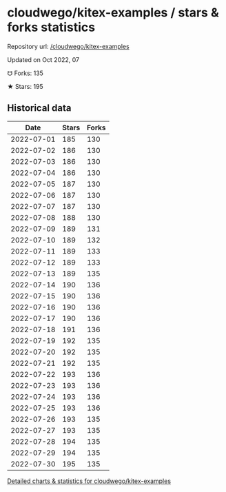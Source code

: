 # cloudwego/kitex-examples / stars & forks statistics

Repository url: [/cloudwego/kitex-examples](https://github.com/cloudwego/kitex-examples)

Updated on Oct 2022, 07

☋ Forks: 135

★ Stars: 195

## Historical data
| Date | Stars | Forks |
|------|-------|-------|
| 2022-07-01 | 185 | 130 | 
| 2022-07-02 | 186 | 130 | 
| 2022-07-03 | 186 | 130 | 
| 2022-07-04 | 186 | 130 | 
| 2022-07-05 | 187 | 130 | 
| 2022-07-06 | 187 | 130 | 
| 2022-07-07 | 187 | 130 | 
| 2022-07-08 | 188 | 130 | 
| 2022-07-09 | 189 | 131 | 
| 2022-07-10 | 189 | 132 | 
| 2022-07-11 | 189 | 133 | 
| 2022-07-12 | 189 | 133 | 
| 2022-07-13 | 189 | 135 | 
| 2022-07-14 | 190 | 136 | 
| 2022-07-15 | 190 | 136 | 
| 2022-07-16 | 190 | 136 | 
| 2022-07-17 | 190 | 136 | 
| 2022-07-18 | 191 | 136 | 
| 2022-07-19 | 192 | 135 | 
| 2022-07-20 | 192 | 135 | 
| 2022-07-21 | 192 | 135 | 
| 2022-07-22 | 193 | 136 | 
| 2022-07-23 | 193 | 136 | 
| 2022-07-24 | 193 | 136 | 
| 2022-07-25 | 193 | 136 | 
| 2022-07-26 | 193 | 135 | 
| 2022-07-27 | 193 | 135 | 
| 2022-07-28 | 194 | 135 | 
| 2022-07-29 | 194 | 135 | 
| 2022-07-30 | 195 | 135 | 


[Detailed charts & statistics for cloudwego/kitex-examples](https://reviewgithub.com/rep/cloudwego/kitex-examples)
